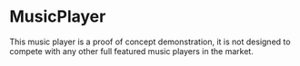 MusicPlayer
===========

This music player is a proof of concept demonstration, it is not designed to compete with any other full featured music players in the market.
